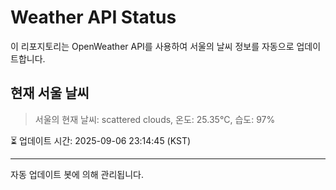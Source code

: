 
# Weather API Status

이 리포지토리는 OpenWeather API를 사용하여 서울의 날씨 정보를 자동으로 업데이트합니다.

## 현재 서울 날씨
> 서울의 현재 날씨: scattered clouds, 온도: 25.35°C, 습도: 97%

⏳ 업데이트 시간: 2025-09-06 23:14:45 (KST)

---
자동 업데이트 봇에 의해 관리됩니다.
